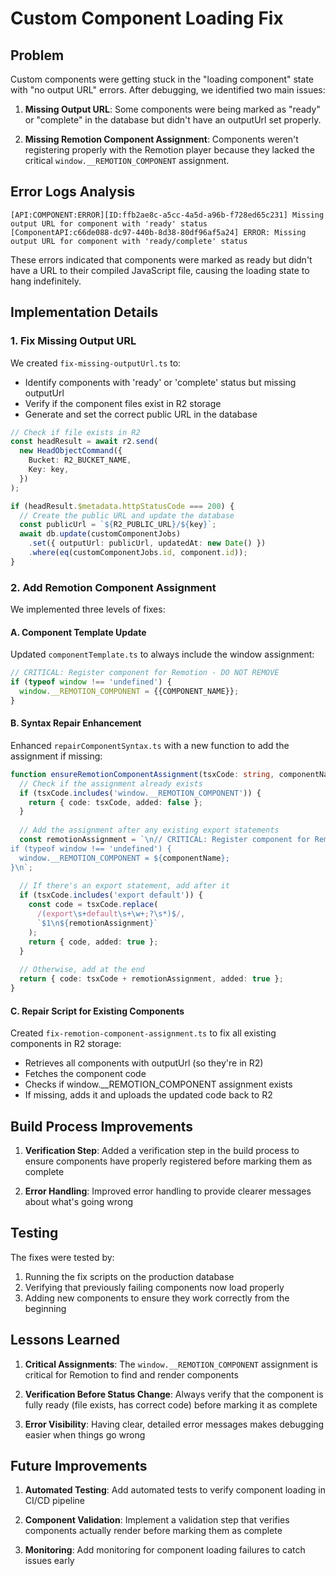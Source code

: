 # Custom Component Loading Fix

## Problem

Custom components were getting stuck in the "loading component" state with "no output URL" errors. After debugging, we identified two main issues:

1. **Missing Output URL**: Some components were being marked as "ready" or "complete" in the database but didn't have an outputUrl set properly.

2. **Missing Remotion Component Assignment**: Components weren't registering properly with the Remotion player because they lacked the critical `window.__REMOTION_COMPONENT` assignment.

## Error Logs Analysis

```
[API:COMPONENT:ERROR][ID:ffb2ae8c-a5cc-4a5d-a96b-f728ed65c231] Missing output URL for component with 'ready' status
[ComponentAPI:c66de088-dc97-440b-8d38-80df96af5a24] ERROR: Missing output URL for component with 'ready/complete' status
```

These errors indicated that components were marked as ready but didn't have a URL to their compiled JavaScript file, causing the loading state to hang indefinitely.

## Implementation Details

### 1. Fix Missing Output URL

We created `fix-missing-outputUrl.ts` to:

- Identify components with 'ready' or 'complete' status but missing outputUrl
- Verify if the component files exist in R2 storage
- Generate and set the correct public URL in the database

```typescript
// Check if file exists in R2
const headResult = await r2.send(
  new HeadObjectCommand({
    Bucket: R2_BUCKET_NAME,
    Key: key,
  })
);

if (headResult.$metadata.httpStatusCode === 200) {
  // Create the public URL and update the database
  const publicUrl = `${R2_PUBLIC_URL}/${key}`;
  await db.update(customComponentJobs)
    .set({ outputUrl: publicUrl, updatedAt: new Date() })
    .where(eq(customComponentJobs.id, component.id));
}
```

### 2. Add Remotion Component Assignment

We implemented three levels of fixes:

#### A. Component Template Update

Updated `componentTemplate.ts` to always include the window assignment:

```typescript
// CRITICAL: Register component for Remotion - DO NOT REMOVE
if (typeof window !== 'undefined') {
  window.__REMOTION_COMPONENT = {{COMPONENT_NAME}};
}
```

#### B. Syntax Repair Enhancement

Enhanced `repairComponentSyntax.ts` with a new function to add the assignment if missing:

```typescript
function ensureRemotionComponentAssignment(tsxCode: string, componentName: string): { code: string; added: boolean } {
  // Check if the assignment already exists
  if (tsxCode.includes('window.__REMOTION_COMPONENT')) {
    return { code: tsxCode, added: false };
  }
  
  // Add the assignment after any existing export statements
  const remotionAssignment = `\n// CRITICAL: Register component for Remotion - DO NOT REMOVE
if (typeof window !== 'undefined') {
  window.__REMOTION_COMPONENT = ${componentName};
}\n`;
  
  // If there's an export statement, add after it
  if (tsxCode.includes('export default')) {
    const code = tsxCode.replace(
      /(export\s+default\s+\w+;?\s*)$/,
      `$1\n${remotionAssignment}`
    );
    return { code, added: true };
  }
  
  // Otherwise, add at the end
  return { code: tsxCode + remotionAssignment, added: true };
}
```

#### C. Repair Script for Existing Components

Created `fix-remotion-component-assignment.ts` to fix all existing components in R2 storage:

- Retrieves all components with outputUrl (so they're in R2)
- Fetches the component code
- Checks if window.__REMOTION_COMPONENT assignment exists
- If missing, adds it and uploads the updated code back to R2

## Build Process Improvements

1. **Verification Step**: Added a verification step in the build process to ensure components have properly registered before marking them as complete

2. **Error Handling**: Improved error handling to provide clearer messages about what's going wrong

## Testing

The fixes were tested by:

1. Running the fix scripts on the production database
2. Verifying that previously failing components now load properly
3. Adding new components to ensure they work correctly from the beginning

## Lessons Learned

1. **Critical Assignments**: The `window.__REMOTION_COMPONENT` assignment is critical for Remotion to find and render components

2. **Verification Before Status Change**: Always verify that the component is fully ready (file exists, has correct code) before marking it as complete

3. **Error Visibility**: Having clear, detailed error messages makes debugging easier when things go wrong

## Future Improvements

1. **Automated Testing**: Add automated tests to verify component loading in CI/CD pipeline

2. **Component Validation**: Implement a validation step that verifies components actually render before marking them as complete

3. **Monitoring**: Add monitoring for component loading failures to catch issues early 